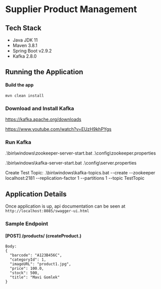 # Supplier Product Management

## Tech Stack
* Java JDK 11
* Maven 3.8.1
* Spring Boot v2.9.2
* Kafka 2.8.0

## Running the Application
#### Build the app
`mvn clean install`

### Download and Install Kafka
https://kafka.apache.org/downloads

https://www.youtube.com/watch?v=EUzH9khPYgs

### Run Kafka
.\bin\windows\zookeeper-server-start.bat .\config\zookeeper.properties

.\bin\windows\kafka-server-start.bat .\config\server.properties

Create Test Topic:
.\bin\windows\kafka-topics.bat --create --zookeeper localhost:2181 --replication-factor 1 --partitions 1 --topic TestTopic

## Application Details

Once application is up, api documentation can be seen at `http://localhost:8085/swagger-ui.html`

### Sample Endpoint

#### [POST] /products/ (createProduct.)

```
Body: 
{
  "barcode": "A123B456C",
  "categoryId": 1,
  "imageURL": "product1.jpg",
  "price": 100.0,
  "stock": 500,
  "title": "Mavi Gomlek"
}
```

